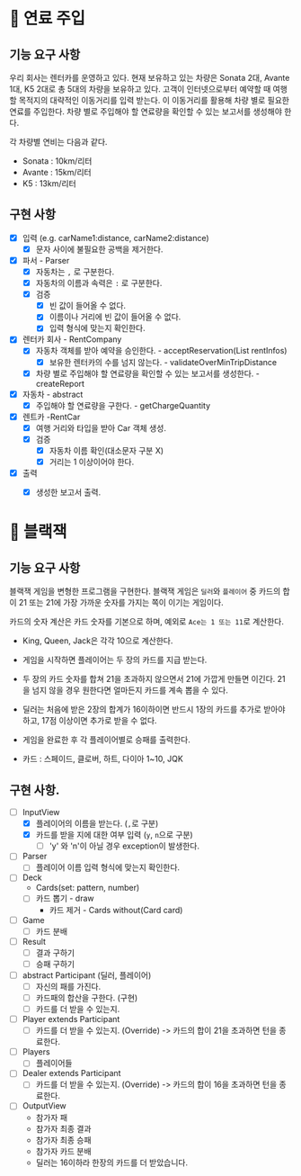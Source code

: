 # 📌 연료 주입

##  기능 요구 사항
우리 회사는 렌터카를 운영하고 있다.
현재 보유하고 있는 차량은 Sonata 2대, Avante 1대, K5 2대로 총 5대의 차량을 보유하고 있다.
고객이 인터넷으로부터 예약할 때 여행할 목적지의 대략적인 이동거리를 입력 받는다.
이 이동거리를 활용해 차량 별로 필요한 연료를 주입한다. 차량 별로 주입해야 할 연료량을 확인할 수 있는 보고서를 생성해야 한다.

각 차량별 연비는 다음과 같다.

* Sonata : 10km/리터
* Avante : 15km/리터
* K5 : 13km/리터


## 구현 사항
- [x] 입력 (e.g. carName1:distance, carName2:distance)
    - [x] 문자 사이에 불필요한 공백을 제거한다.

- [x] 파서 - Parser
    - [x] 자동차는 `,` 로 구분한다.
    - [x] 자동차의 이름과 속력은 `:` 로 구분한다.
    - [x] 검증
        - [x] 빈 값이 들어올 수 없다.
        - [x] 이름이나 거리에 빈 값이 들어올 수 없다.
        - [x] 입력 형식에 맞는지 확인한다. 

- [x] 렌터카 회사 - RentCompany
    - [x] 자동차 객체를 받아 예약을 승인한다. - acceptReservation(List<RentInfo> rentInfos)
        - [x] 보유한 렌터카의 수를 넘지 않는다. - validateOverMinTripDistance
    - [x] 차량 별로 주입해야 할 연료량을 확인할 수 있는 보고서를 생성한다. - createReport

- [x] 자동차 - abstract
    - [x] 주입해야 할 연료량을 구한다. - getChargeQuantity

- [x] 렌트카 -RentCar
  - [x] 여행 거리와 타입을 받아 Car 객체 생성.
  - [x] 검증
    - [x] 자동차 이름 확인(대소문자 구분 X)
    - [x] 거리는 1 이상이어야 한다.

- [x] 출력
    - [x] 생성한 보고서 출력.


# 📌 블랙잭

## 기능 요구 사항
블랙잭 게임을 변형한 프로그램을 구현한다. 블랙잭 게임은 `딜러`와 `플레이어` 중 카드의 합이 21 또는 21에 가장 가까운 숫자를 가지는 쪽이 이기는 게임이다.

카드의 숫자 계산은 카드 숫자를 기본으로 하며, 예외로 `Ace는 1 또는 11`로 계산한다.
- King, Queen, Jack은 각각 10으로 계산한다.
- 게임을 시작하면 플레이어는 두 장의 카드를 지급 받는다.
- 두 장의 카드 숫자를 합쳐 21을 초과하지 않으면서 21에 가깝게 만들면 이긴다. 21을 넘지 않을 경우 원한다면 얼마든지 카드를 계속 뽑을 수 있다.
- 딜러는 처음에 받은 2장의 합계가 16이하이면 반드시 1장의 카드를 추가로 받아야 하고, 17점 이상이면 추가로 받을 수 없다.
- 게임을 완료한 후 각 플레이어별로 승패를 출력한다.

- 카드 : 스페이드, 클로버, 하트, 다이아 1~10, JQK

## 구현 사항.

- [ ] InputView
  - [x] 플레이어의 이름을 받는다. (`,`로 구분)
  - [x] 카드를 받을 지에 대한 여부 입력 (`y`, `n`으로 구분)
    - [ ] 'y' 와 'n'이 아닐 경우 exception이 발생한다.

- [ ] Parser
  - [ ] 플레이어 이름 입력 형식에 맞는지 확인한다.

- [ ] Deck
  - Cards(set<Card>: pattern, number) 
  - [ ] 카드 뽑기 - draw
    - 카드 제거 - Cards without(Card card)

- [ ] Game
  - [ ] 카드 분배

- [ ] Result
  - [ ] 결과 구하기
  - [ ] 승패 구하기
  
- [ ] abstract Participant (딜러, 플레이어)
  - [ ] 자신의 패를 가진다. 
  - [ ] 카드패의 합산을 구한다. (구현)
  - [ ] 카드를 더 받을 수 있는지.

- [ ] Player extends Participant
  - [ ] 카드를 더 받을 수 있는지. (Override) -> 카드의 합이 21을 초과하면 턴을 종료한다.

- [ ] Players
  - [ ] 플레이어들

- [ ] Dealer extends Participant
  - [ ] 카드를 더 받을 수 있는지. (Override) -> 카드의 합이 16을 초과하면 턴을 종료한다.
  
- [ ] OutputView
  - 참가자 패
  - 참가자 최종 결과
  - 참가자 최종 승패
  - 참가자 카드 분배 
  - 딜러는 16이하라 한장의 카드를 더 받았습니다.

